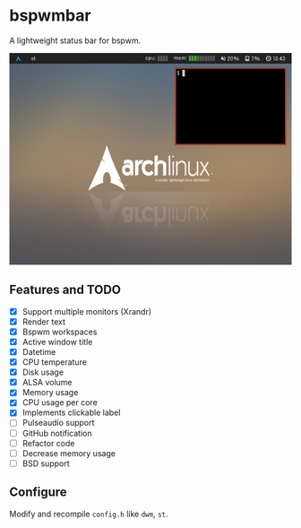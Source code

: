# bspwmbar

A lightweight status bar for bspwm.

![bspwmbar.png](docs/bspwmbar.png)

## Features and TODO

- [x] Support multiple monitors (Xrandr)
- [x] Render text
- [x] Bspwm workspaces
- [x] Active window title
- [x] Datetime
- [x] CPU temperature
- [x] Disk usage
- [x] ALSA volume
- [x] Memory usage
- [x] CPU usage per core
- [x] Implements clickable label
- [ ] Pulseaudio support
- [ ] GitHub notification
- [ ] Refactor code
- [ ] Decrease memory usage
- [ ] BSD support

## Configure

Modify and recompile `config.h` like `dwm`, `st`.
